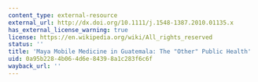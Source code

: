 ```yaml
---
content_type: external-resource
external_url: http://dx.doi.org/10.1111/j.1548-1387.2010.01135.x
has_external_license_warning: true
license: https://en.wikipedia.org/wiki/All_rights_reserved
status: ''
title: 'Maya Mobile Medicine in Guatemala: The "Other" Public Health'
uid: 0a95b228-4b06-4d6e-8439-8a1c283f6c6f
wayback_url: ''
---
```

